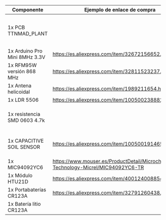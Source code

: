 |Componente|Ejemplo de enlace de compra|Observaciones|
|---|---|---|
|1x PCB TTNMAD_PLANT||Archivos Gerber disponibles en este mismo repositorio|
|1x Arduino Pro Mini 8MHz 3.3V|https://es.aliexpress.com/item/32672156652.html||
|1x RFM95W versión 868 MHz|https://es.aliexpress.com/item/32811523237.html||
|1x Antena helicoidal|https://es.aliexpress.com/item/1989211654.html||
|1x LDR 5506|https://es.aliexpress.com/item/1005002388823502.html||
|1x resistencia SMD 0603 4.7k||Resistencia para el divisor resistivo de la LDR|
|1x CAPACITIVE SOIL SENSOR|https://es.aliexpress.com/item/1005001914653912.html|Debe ser la versión 2 (las anteriores tienen un fallo)|
|1x MIC94092YC6|https://www.mouser.es/ProductDetail/Microchip-Technology-Micrel/MIC94092YC6-TR||
|1x Módulo HTU21D|https://es.aliexpress.com/item/4001240088544.html||
|1x Portabaterías CR123A|https://es.aliexpress.com/item/32791260438.html||
|1x Batería litio CR123A|||
